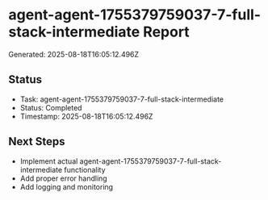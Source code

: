 # agent-agent-1755379759037-7-full-stack-intermediate Report

Generated: 2025-08-18T16:05:12.496Z

## Status
- Task: agent-agent-1755379759037-7-full-stack-intermediate
- Status: Completed
- Timestamp: 2025-08-18T16:05:12.496Z

## Next Steps
- Implement actual agent-agent-1755379759037-7-full-stack-intermediate functionality
- Add proper error handling
- Add logging and monitoring
